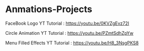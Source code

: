 # Anmations-Projects
FaceBook Logo YT Tutorial : https://youtu.be/0KVZgEvz72I

Circle Animation YT Tutorial : https://youtu.be/PZmtSdhZpYw

Menu Filled Effects YT Tutorial : https://youtu.be/H8_3NsgPKS8
